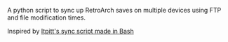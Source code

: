 A python script to sync up RetroArch saves on multiple devices using FTP and file modification times.

Inspired by [Itpitt's sync script made in Bash](https://github.com/ltpitt/bash-retroarch-savegame-sync)
